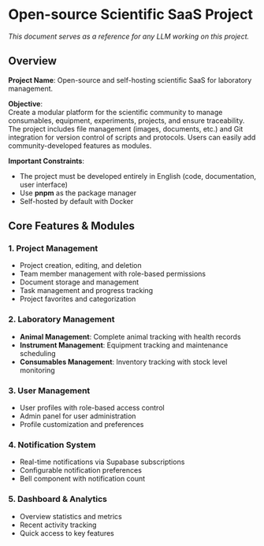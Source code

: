 # Open-source Scientific SaaS Project

_This document serves as a reference for any LLM working on this project._

## Overview

**Project Name**: Open-source and self-hosting scientific SaaS for laboratory management.

**Objective**:  
Create a modular platform for the scientific community to manage consumables, equipment, experiments, projects, and ensure traceability.
The project includes file management (images, documents, etc.) and Git integration for version control of scripts and protocols. 
Users can easily add community-developed features as modules.

**Important Constraints**:

- The project must be developed entirely in English (code, documentation, user interface)
- Use **pnpm** as the package manager
- Self-hosted by default with Docker

## Core Features & Modules

### 1. Project Management
- Project creation, editing, and deletion
- Team member management with role-based permissions
- Document storage and management
- Task management and progress tracking
- Project favorites and categorization

### 2. Laboratory Management
- **Animal Management**: Complete animal tracking with health records
- **Instrument Management**: Equipment tracking and maintenance scheduling
- **Consumables Management**: Inventory tracking with stock level monitoring

### 3. User Management
- User profiles with role-based access control
- Admin panel for user administration
- Profile customization and preferences

### 4. Notification System
- Real-time notifications via Supabase subscriptions
- Configurable notification preferences
- Bell component with notification count

### 5. Dashboard & Analytics
- Overview statistics and metrics
- Recent activity tracking
- Quick access to key features
